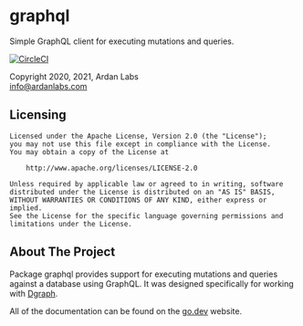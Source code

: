 # graphql
Simple GraphQL client for executing mutations and queries.

[![CircleCI](https://circleci.com/gh/ardanlabs/graphql.svg?style=svg)](https://circleci.com/gh/ardanlabs/graphql)

Copyright 2020, 2021, Ardan Labs  
info@ardanlabs.com

## Licensing

```
Licensed under the Apache License, Version 2.0 (the "License");
you may not use this file except in compliance with the License.
You may obtain a copy of the License at

    http://www.apache.org/licenses/LICENSE-2.0

Unless required by applicable law or agreed to in writing, software
distributed under the License is distributed on an "AS IS" BASIS,
WITHOUT WARRANTIES OR CONDITIONS OF ANY KIND, either express or implied.
See the License for the specific language governing permissions and
limitations under the License.
```

## About The Project

Package graphql provides support for executing mutations and queries against a
database using GraphQL. It was designed specifically for working with [Dgraph](https://dgraph.io/).

All of the documentation can be found on the [go.dev](https://pkg.go.dev/github.com/ardanlabs/graphql?tab=doc) website.

